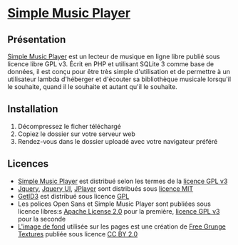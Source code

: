 # [Simple Music Player](http://simple.tuxfamily.org/)
## Présentation

[Simple Music Player](http://simple.tuxfamily.org/) est un lecteur de musique en ligne libre publié sous licence libre GPL v3. Écrit en PHP et utilisant SQLite 3 comme base de données, il est conçu pour être très simple d'utilisation et de permettre à un utilisateur lambda d'héberger et d'écouter sa bibliothèque musicale lorsqu'il le souhaite, quand il le souhaite et autant qu'il le souhaite.

## Installation

1. Décompressez le ficher téléchargé
2. Copiez le dossier sur votre serveur web
3. Rendez-vous dans le dossier uploadé avec votre navigateur préféré

## Licences
* [Simple Music Player](http://simple.tuxfamily.org/) est distribué selon les termes de la [licence GPL v3](http://www.gnu.org/licenses/gpl.html)
* [Jquery](https://jquery.org/), [Jquery UI](http://jqueryui.com/), [JPlayer](https://jplayer.org/) sont distribués sous [licence MIT](http://en.wikipedia.org/wiki/MIT_License)
* [GetID3](http://getid3.sourceforge.net/) est distribué sous licence [GPL](https://gnu.org/licenses/gpl.html)
* Les polices Open Sans et Simple Music Player sont publiées sous licence libres:s [Apache License 2.0](https://www.apache.org/licenses/LICENSE-2.0.html) pour la première, [licence GPL v3](http://www.gnu.org/licenses/gpl.html) pour la seconde
* [L'image de fond](https://secure.flickr.com/photos/80497449@N04/10012162166/sizes/o/in/photostream/) utilisée sur les pages est une création de [Free Grunge Textures](www.freestock.ca) publiée sous licence [CC BY 2.0](https://creativecommons.org/licenses/by/2.0/)
